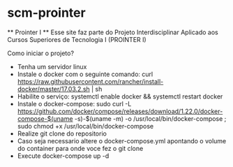 # scm-prointer

** Prointer I ** Esse site faz parte do Projeto Interdisciplinar Aplicado aos Cursos Superiores de Tecnologia I (PROINTER I) 

Como iniciar o projeto?
* Tenha um servidor linux
* Instale o docker com o seguinte comando: curl https://raw.githubusercontent.com/rancher/install-docker/master/17.03.2.sh | sh
* Habilite o serviço: systemctl enable docker && systemctl restart docker
* Instale o docker-compose: sudo curl -L https://github.com/docker/compose/releases/download/1.22.0/docker-compose-$(uname -s)-$(uname -m) -o /usr/local/bin/docker-compose ; sudo chmod +x /usr/local/bin/docker-compose
* Realize git clone do repositorio 
* Caso seja necessario altere o docker-compose.yml apontando o volume do container para onde voce fez o git clone
* Execute docker-compose up -d
